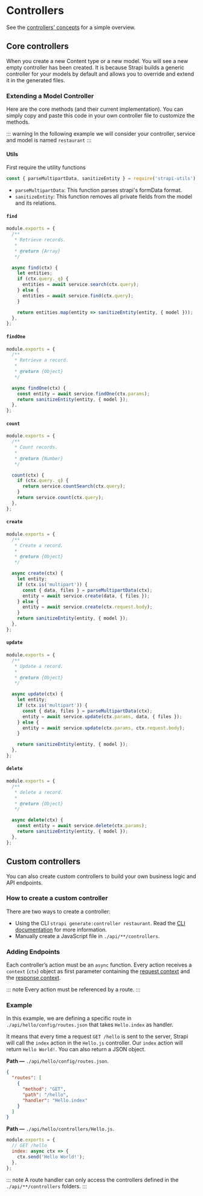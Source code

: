 # Controllers

See the [controllers' concepts](../concepts/concepts.md#controllers) for a simple overview.

## Core controllers

When you create a new Content type or a new model. You will see a new empty controller has been created. It is because Strapi builds a generic controller for your models by default and allows you to override and extend it in the generated files.

### Extending a Model Controller

Here are the core methods (and their current implementation).
You can simply copy and paste this code in your own controller file to customize the methods.

::: warning
In the following example we will consider your controller, service and model is named `restaurant`
:::

#### Utils

First require the utility functions

```js
const { parseMultipartData, sanitizeEntity } = require('strapi-utils');
```

- `parseMultipartData`: This function parses strapi's formData format.
- `sanitizeEntity`: This function removes all private fields from the model and its relations.

#### `find`

```js
module.exports = {
  /**
   * Retrieve records.
   *
   * @return {Array}
   */

  async find(ctx) {
    let entities;
    if (ctx.query._q) {
      entities = await service.search(ctx.query);
    } else {
      entities = await service.find(ctx.query);
    }

    return entities.map(entity => sanitizeEntity(entity, { model }));
  },
};
```

#### `findOne`

```js
module.exports = {
  /**
   * Retrieve a record.
   *
   * @return {Object}
   */

  async findOne(ctx) {
    const entity = await service.findOne(ctx.params);
    return sanitizeEntity(entity, { model });
  },
};
```

#### `count`

```js
module.exports = {
  /**
   * Count records.
   *
   * @return {Number}
   */

  count(ctx) {
    if (ctx.query._q) {
      return service.countSearch(ctx.query);
    }
    return service.count(ctx.query);
  },
};
```

#### `create`

```js
module.exports = {
  /**
   * Create a record.
   *
   * @return {Object}
   */

  async create(ctx) {
    let entity;
    if (ctx.is('multipart')) {
      const { data, files } = parseMultipartData(ctx);
      entity = await service.create(data, { files });
    } else {
      entity = await service.create(ctx.request.body);
    }
    return sanitizeEntity(entity, { model });
  },
};
```

#### `update`

```js
module.exports = {
  /**
   * Update a record.
   *
   * @return {Object}
   */

  async update(ctx) {
    let entity;
    if (ctx.is('multipart')) {
      const { data, files } = parseMultipartData(ctx);
      entity = await service.update(ctx.params, data, { files });
    } else {
      entity = await service.update(ctx.params, ctx.request.body);
    }

    return sanitizeEntity(entity, { model });
  },
};
```

#### `delete`

```js
module.exports = {
  /**
   * delete a record.
   *
   * @return {Object}
   */

  async delete(ctx) {
    const entity = await service.delete(ctx.params);
    return sanitizeEntity(entity, { model });
  },
};
```

## Custom controllers

You can also create custom controllers to build your own business logic and API endpoints.

### How to create a custom controller

There are two ways to create a controller:

- Using the CLI `strapi generate:controller restaurant`. Read the [CLI documentation](../cli/CLI.md#strapi-generatecontroller) for more information.
- Manually create a JavaScript file in `./api/**/controllers`.

### Adding Endpoints

Each controller’s action must be an `async` function.
Every action receives a `context` (`ctx`) object as first parameter containing the [request context](../guides/requests.md) and the [response context](../guides/responses.md).

::: note
Every action must be referenced by a route.
:::

### Example

In this example, we are defining a specific route in `./api/hello/config/routes.json` that takes `Hello.index` as handler.

It means that every time a request `GET /hello` is sent to the server, Strapi will call the `index` action in the `Hello.js` controller.
Our `index` action will return `Hello World!`. You can also return a JSON object.

**Path —** `./api/hello/config/routes.json`.

```json
{
  "routes": [
    {
      "method": "GET",
      "path": "/hello",
      "handler": "Hello.index"
    }
  ]
}
```

**Path —** `./api/hello/controllers/Hello.js`.

```js
module.exports = {
  // GET /hello
  index: async ctx => {
    ctx.send('Hello World!');
  },
};
```

::: note
A route handler can only access the controllers defined in the `./api/**/controllers` folders.
:::
